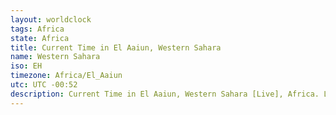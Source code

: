 ```yaml
---
layout: worldclock
tags: Africa
state: Africa
title: Current Time in El Aaiun, Western Sahara
name: Western Sahara
iso: EH
timezone: Africa/El_Aaiun
utc: UTC -00:52
description: Current Time in El Aaiun, Western Sahara [Live], Africa. Live update now time in El Aaiun, timezone Africa/El_Aaiun, UTC -00:52, Country ISO code & Current Local Time.
---
```


